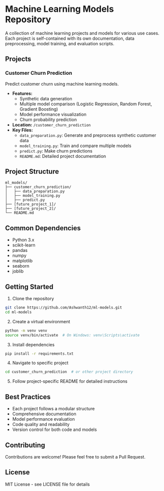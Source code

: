 # Machine Learning Models Repository

A collection of machine learning projects and models for various use cases. Each project is self-contained with its own documentation, data preprocessing, model training, and evaluation scripts.

## Projects

### Customer Churn Prediction
Predict customer churn using machine learning models.

- **Features:**
  - Synthetic data generation
  - Multiple model comparison (Logistic Regression, Random Forest, Gradient Boosting)
  - Model performance visualization
  - Churn probability prediction
- **Location:** `/customer_churn_prediction`
- **Key Files:**
  - `data_preparation.py`: Generate and preprocess synthetic customer data
  - `model_training.py`: Train and compare multiple models
  - `predict.py`: Make churn predictions
  - `README.md`: Detailed project documentation

## Project Structure
```
ml_models/
├── customer_churn_prediction/
│   ├── data_preparation.py
│   ├── model_training.py
│   ├── predict.py
├── [future_project_1]/
├── [future_project_2]/
└── README.md
```

## Common Dependencies
- Python 3.x
- scikit-learn
- pandas
- numpy
- matplotlib
- seaborn
- joblib

## Getting Started

1. Clone the repository
```bash
git clone https://github.com/Ashwanth12/ml-models.git
cd ml-models
```

2. Create a virtual environment
```bash
python -m venv venv
source venv/bin/activate  # On Windows: venv\Scripts\activate
```

3. Install dependencies
```bash
pip install -r requirements.txt
```

4. Navigate to specific project
```bash
cd customer_churn_prediction  # or other project directory
```

5. Follow project-specific README for detailed instructions

## Best Practices
- Each project follows a modular structure
- Comprehensive documentation
- Model performance evaluation
- Code quality and readability
- Version control for both code and models

## Contributing
Contributions are welcome! Please feel free to submit a Pull Request.

## License
MIT License - see LICENSE file for details
